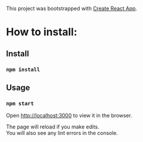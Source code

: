 This project was bootstrapped with [Create React App](https://github.com/facebook/create-react-app).

# How to install:

## Install

### `npm install`

## Usage

### `npm start`

Open [http://localhost:3000](http://localhost:3000) to view it in the browser.

The page will reload if you make edits.<br>
You will also see any lint errors in the console.
